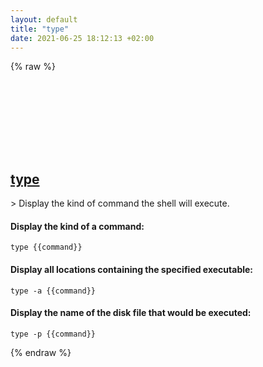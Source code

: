 ```yaml
---
layout: default
title: "type"
date: 2021-06-25 18:12:13 +02:00
---
```

{% raw %}
<h2 id="type">
  <a href="/en/common/type.html">type</a> <a href="#type"><svg class="icon">
    <use href="/assets/images/unicode_sprite.svg#link" />
  </svg></a>
</h2>
> Display the kind of command the shell will execute.

#### Display the kind of a command:
```shell
type {{command}}
```
#### Display all locations containing the specified executable:
```shell
type -a {{command}}
```
#### Display the name of the disk file that would be executed:
```shell
type -p {{command}}
```
{% endraw %}